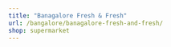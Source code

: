 ```yaml
---
title: "Banagalore Fresh & Fresh"
url: /bangalore/banagalore-fresh-and-fresh/
shop: supermarket
---
```

